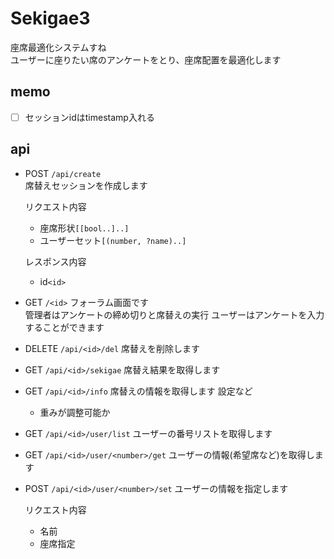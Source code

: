 # Sekigae3
座席最適化システムすね  
ユーザーに座りたい席のアンケートをとり、座席配置を最適化します

## memo
- [ ] セッションidはtimestamp入れる

## api
- POST `/api/create`  
  席替えセッションを作成します  
  
  リクエスト内容
  - 座席形状`[[bool..]..]`
  - ユーザーセット`[(number, ?name)..]`
  
  レスポンス内容
  - id`<id>`

- GET `/<id>` 
  フォーラム画面です  
  管理者はアンケートの締め切りと席替えの実行
  ユーザーはアンケートを入力することができます

- DELETE `/api/<id>/del`
  席替えを削除します

- GET `/api/<id>/sekigae`
  席替え結果を取得します

- GET `/api/<id>/info`
  席替えの情報を取得します
  設定など
  - 重みが調整可能か

- GET `/api/<id>/user/list`
  ユーザーの番号リストを取得します

- GET `/api/<id>/user/<number>/get`
  ユーザーの情報(希望席など)を取得します

- POST `/api/<id>/user/<number>/set`
  ユーザーの情報を指定します
  
  リクエスト内容
  - 名前
  - 座席指定